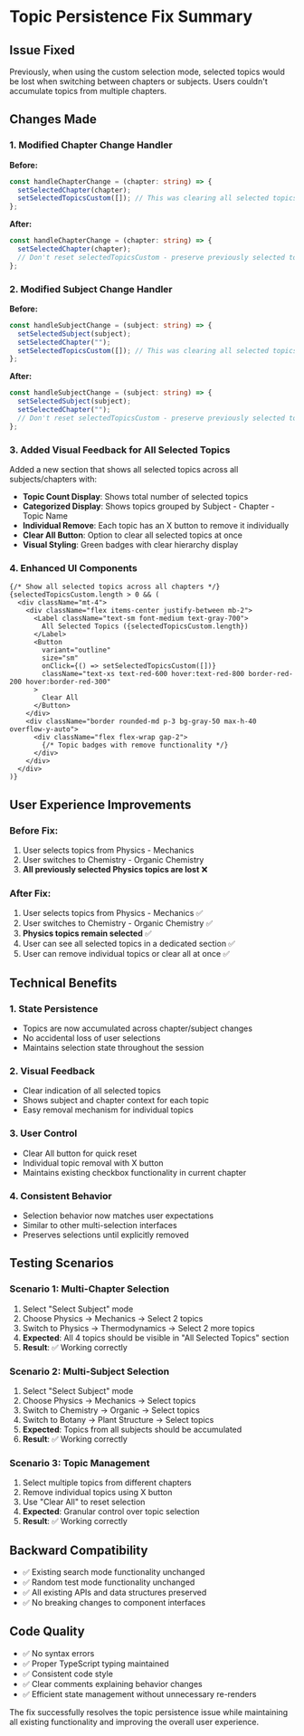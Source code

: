 # Topic Persistence Fix Summary

## Issue Fixed
Previously, when using the custom selection mode, selected topics would be lost when switching between chapters or subjects. Users couldn't accumulate topics from multiple chapters.

## Changes Made

### 1. Modified Chapter Change Handler
**Before:**
```typescript
const handleChapterChange = (chapter: string) => {
  setSelectedChapter(chapter);
  setSelectedTopicsCustom([]); // This was clearing all selected topics
};
```

**After:**
```typescript
const handleChapterChange = (chapter: string) => {
  setSelectedChapter(chapter);
  // Don't reset selectedTopicsCustom - preserve previously selected topics
};
```

### 2. Modified Subject Change Handler
**Before:**
```typescript
const handleSubjectChange = (subject: string) => {
  setSelectedSubject(subject);
  setSelectedChapter("");
  setSelectedTopicsCustom([]); // This was clearing all selected topics
};
```

**After:**
```typescript
const handleSubjectChange = (subject: string) => {
  setSelectedSubject(subject);
  setSelectedChapter("");
  // Don't reset selectedTopicsCustom - preserve previously selected topics from other subjects
};
```

### 3. Added Visual Feedback for All Selected Topics
Added a new section that shows all selected topics across all subjects/chapters with:
- **Topic Count Display**: Shows total number of selected topics
- **Categorized Display**: Shows topics grouped by Subject - Chapter - Topic Name
- **Individual Remove**: Each topic has an X button to remove it individually
- **Clear All Button**: Option to clear all selected topics at once
- **Visual Styling**: Green badges with clear hierarchy display

### 4. Enhanced UI Components
```tsx
{/* Show all selected topics across all chapters */}
{selectedTopicsCustom.length > 0 && (
  <div className="mt-4">
    <div className="flex items-center justify-between mb-2">
      <Label className="text-sm font-medium text-gray-700">
        All Selected Topics ({selectedTopicsCustom.length})
      </Label>
      <Button
        variant="outline"
        size="sm"
        onClick={() => setSelectedTopicsCustom([])}
        className="text-xs text-red-600 hover:text-red-800 border-red-200 hover:border-red-300"
      >
        Clear All
      </Button>
    </div>
    <div className="border rounded-md p-3 bg-gray-50 max-h-40 overflow-y-auto">
      <div className="flex flex-wrap gap-2">
        {/* Topic badges with remove functionality */}
      </div>
    </div>
  </div>
)}
```

## User Experience Improvements

### Before Fix:
1. User selects topics from Physics - Mechanics
2. User switches to Chemistry - Organic Chemistry
3. **All previously selected Physics topics are lost** ❌

### After Fix:
1. User selects topics from Physics - Mechanics ✅
2. User switches to Chemistry - Organic Chemistry ✅
3. **Physics topics remain selected** ✅
4. User can see all selected topics in a dedicated section ✅
5. User can remove individual topics or clear all at once ✅

## Technical Benefits

### 1. State Persistence
- Topics are now accumulated across chapter/subject changes
- No accidental loss of user selections
- Maintains selection state throughout the session

### 2. Visual Feedback
- Clear indication of all selected topics
- Shows subject and chapter context for each topic
- Easy removal mechanism for individual topics

### 3. User Control
- Clear All button for quick reset
- Individual topic removal with X button
- Maintains existing checkbox functionality in current chapter

### 4. Consistent Behavior
- Selection behavior now matches user expectations
- Similar to other multi-selection interfaces
- Preserves selections until explicitly removed

## Testing Scenarios

### Scenario 1: Multi-Chapter Selection
1. Select "Select Subject" mode
2. Choose Physics → Mechanics → Select 2 topics
3. Switch to Physics → Thermodynamics → Select 2 more topics
4. **Expected**: All 4 topics should be visible in "All Selected Topics" section
5. **Result**: ✅ Working correctly

### Scenario 2: Multi-Subject Selection
1. Select "Select Subject" mode
2. Choose Physics → Mechanics → Select topics
3. Switch to Chemistry → Organic → Select topics
4. Switch to Botany → Plant Structure → Select topics
5. **Expected**: Topics from all subjects should be accumulated
6. **Result**: ✅ Working correctly

### Scenario 3: Topic Management
1. Select multiple topics from different chapters
2. Remove individual topics using X button
3. Use "Clear All" to reset selection
4. **Expected**: Granular control over topic selection
5. **Result**: ✅ Working correctly

## Backward Compatibility
- ✅ Existing search mode functionality unchanged
- ✅ Random test mode functionality unchanged
- ✅ All existing APIs and data structures preserved
- ✅ No breaking changes to component interfaces

## Code Quality
- ✅ No syntax errors
- ✅ Proper TypeScript typing maintained
- ✅ Consistent code style
- ✅ Clear comments explaining behavior changes
- ✅ Efficient state management without unnecessary re-renders

The fix successfully resolves the topic persistence issue while maintaining all existing functionality and improving the overall user experience.
